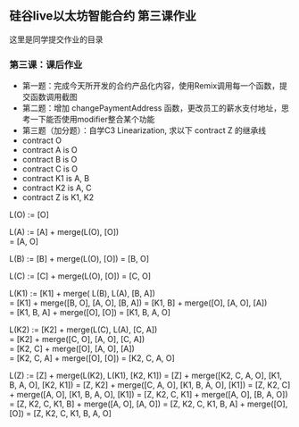 ## 硅谷live以太坊智能合约 第三课作业
这里是同学提交作业的目录

### 第三课：课后作业
- 第一题：完成今天所开发的合约产品化内容，使用Remix调用每一个函数，提交函数调用截图
- 第二题：增加 changePaymentAddress 函数，更改员工的薪水支付地址，思考一下能否使用modifier整合某个功能
- 第三题（加分题）：自学C3 Linearization, 求以下 contract Z 的继承线
- contract O
- contract A is O
- contract B is O
- contract C is O
- contract K1 is A, B
- contract K2 is A, C
- contract Z is K1, K2


L(O) := [O]

L(A) := [A] + merge(L(O), [O])  
      = [A, O]
      
L(B) := [B] + merge(L(O), [O]) 
      = [B, O] 
      
L(C) := [C] + merge(L(O), [O]) 
      = [C, O]  

L(K1) := [K1] + merge( L(B), L(A), [B, A])  
       = [K1] + merge([B, O], [A, O], [B, A])
       = [K1, B] + merge([O], [A, O], [A])  
       = [K1, B, A] + merge([O], [O]) 
       = [K1, B, A, O]
       
L(K2) := [K2] + merge(L(C), L(A), [C, A])  
       = [K2] + merge([C, O], [A, O], [C, A])  
       = [K2, C] + merge([O], [A, O], [A])  
       = [K2, C, A] + merge([O], [O]) 
       = [K2, C, A, O]
       
      
 L(Z) := [Z] + merge(L(K2), L(K1), [K2, K1])
       = [Z] + merge([K2, C, A, O], [K1, B, A, O], [K2, K1])
       = [Z, K2] + merge([C, A, O], [K1, B, A, O], [K1])
       = [Z, K2, C] + merge([A, O], [K1, B, A, O], [K1])
       = [Z, K2, C, K1] + merge([A, O], [B, A, O])
       = [Z, K2, C, K1, B] + merge([A, O], [A, O])
       = [Z, K2, C, K1, B, A] + merge([O], [O])
       = [Z, K2, C, K1, B, A, O]

